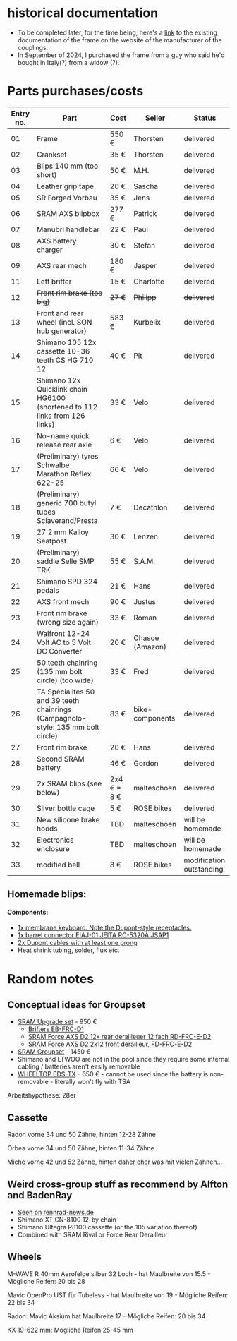 # historical documentation
* To be completed later, for the time being, here's a [link](http://www.sandsmachine.com/a_sim_r1.htm) to the existing documentation of the frame on the website of the manufacturer of the couplings.
* In September of 2024, I purchased the frame from a guy who said he'd bought in Italy(?) from a widow (?). 



# Parts purchases/costs
|Entry no. | Part | Cost | Seller | Status | 
| --- |----------- |----------- | ----------- | ------ | 
|01| Frame | 550 € | Thorsten| delivered |
|02| Crankset | 35 € | Thorsten| delivered |
|03| Blips 140 mm (too short)| 50 € | M.H. | delivered |
|04| Leather grip tape | 20 € | Sascha| delivered |
|05| SR Forged Vorbau | 35 € | Jens | delivered |
|06| SRAM AXS blipbox | 277 € | Patrick| delivered  |
|07| Manubri handlebar | 22 € | Paul | delivered |
|08| AXS battery charger | 30 € | Stefan | delivered |
|09| AXS rear mech | 180 € | Jasper | delivered |
|11| Left brifter | 15 € | Charlotte | delivered |
|12| ~~Front rim brake (too big)~~ |~~27 €~~ | ~~Philipp~~ | ~~delivered~~ |
|13| Front and rear wheel (incl. SON hub generator) | 583 € | Kurbelix | delivered |
|14| Shimano 105 12x cassette 10-36 teeth CS HG 710 12 | 40 € | Pit | delivered |
| 15 | Shimano 12x Quicklink chain HG6100 (shortened to 112 links from 126 links)| 33 € | Velo | delivered |
|16| No-name quick release rear axle | 6 € | Velo | delivered |
|17| (Preliminary) tyres Schwalbe Marathon Reflex 622-25| 66 € | Velo | delivered |
|18| (Preliminary) generic 700 butyl tubes Sclaverand/Presta | 7 € | Decathlon | delivered |
|19| 27.2 mm Kalloy Seatpost | 30 € | Lenzen | delivered |
|20| (Preliminary) saddle Selle SMP TRK | 55 € | S.A.M.| delivered |
|21| Shimano SPD 324 pedals | 21 € | Hans | delivered |
|22| AXS front mech | 90 € | Justus | delivered |
|23| Front rim brake (wrong size again) | 33 € | Roman | delivered |
|24| Walfront 12-24 Volt AC to 5 Volt DC Converter  | 20 € | Chasoe (Amazon) | delivered |
|25| 50 teeth chainring (135 mm bolt circle) (too wide)| 33 € | Fred | delivered |
|26| TA Spécialites 50 and 39 teeth chainrings (Campagnolo-style: 135 mm bolt circle) | 83 € | bike-components | delivered |
|27| Front rim brake | 20 € | Hans | delivered |
|28| Second SRAM battery | 46 € | Gordon | delivered |
|29| 2x SRAM blips (see below) | 2x4 € = 8 € | malteschoen | delivered | 
|30| Silver bottle cage | 5 € | ROSE bikes | delivered | 
|31| New silicone brake hoods | TBD | malteschoen | will be homemade |
|32| Electronics enclosure | TBD | malteschoen | will be homemade |
|33| modified bell | 8 € | ROSE bikes | modification outstanding |

## Homemade blips:
#### Components:
- [1x membrane keyboard. Note the Dupont-style receptacles.](https://www.reichelt.de/de/de/shop/produkt/entwicklerboards_-_folientastatur_1x_1_ziffer-266086?q=%2Fentwicklerboards-folientastatur-1x-1-ziffer-debo-tast-1x1-p266086.html)
- [1x barrel connector EIAJ-01 JEITA RC-5320A JSAP1](https://www.reichelt.de/de/de/shop/produkt/hohlstecker_mit_gewinde_aussen_2_5_mm_innen_0_7_mm-202895)
- [2x Dupont cables with at least one prong](https://www.mattmillman.com/info/crimpconnectors/dupont-and-dupont-connectors/)
- Heat shrink tubing, solder, flux etc.

# Random notes


## Conceptual ideas for Groupset

* [SRAM Upgrade set](https://www.tnc-hamburg.com/TNC-Shop/Antrieb-Schaltung/Rennrad-Komponenten/Road-Gruppen/Sram-AXS-12-fach-Gruppen-Kits/Sram-Force-AXS/Sram-Force-AXS-Upgrade-Kit-Rim-Brake-2x12-fach--48241.html) - 950 €
    * [Brifters EB-FRC-D1](https://www.sram.com/de/sram/models/eb-frc-d1)
    * [SRAM Force AXS D2 12x rear derailleuer 12 fach RD-FRC-E-D2](https://www.sram.com/de/sram/models/rd-frc-e-d2)
    * [SRAM Force AXS D2 2x12 front derailleur, FD-FRC-E-D2](https://www.sram.com/de/sram/models/fd-frc-e-d2)
* [SRAM Groupset](https://www.tnc-hamburg.com/TNC-Shop/Antrieb-Schaltung/Rennrad-Komponenten/Road-Gruppen/Sram-AXS-12-fach-Gruppen-Kits/Sram-Force-AXS/Sram-Force-AXS-Gruppe-Rim-Brake-2x12-fach-komplett--60650.html) - 1450 €      
* Shimano and LTWOO are not in the pool since they require some internal cabling / batteries aren't easily removable
 * [WHEELTOP EDS-TX](https://wheeltop.com/products/eds-bicycle-derailleur) - 650 € - cannot be used since the battery is non-removable - literally won't fly with TSA

Arbeitshypothese: 28er

## Cassette

Radon vorne 34 und 50 Zähne, hinten 12-28 Zähne

Orbea vorne 34 und 50 Zähne, hinten 11-34 Zähne

Miche vorne 42 und 52 Zähne, hinten daher eher was mit vielen Zähnen...

## Weird cross-group stuff as recommend by Alfton and BadenRay
*	[Seen on rennrad-news.de](https://www.rennrad-news.de/forum/threads/shimano-12-fach-kassette-mit-sram-axs-schaltwerk-kompatibel.177813/)
* Shimano XT CN-8100 12-by chain
* Shimano Ultegra R8100 cassette (or the 105 variation thereof)
* Combined with SRAM Rival or Force Rear Derailleur

 ## Wheels

M-WAVE R 40mm Aerofelge silber 32 Loch - hat Maulbreite von 15.5 - Mögliche Reifen: 20 bis 28 

Mavic OpenPro UST für Tubeless - hat Maulbreite von 19 - Mögliche Reifen: 22 bis 34

Radon: Mavic Aksium hat Maulbreite 17 - Mögliche Reifen: 20 bis 34

KX 19-622 mm: Mögliche Reifen 25-45 mm



